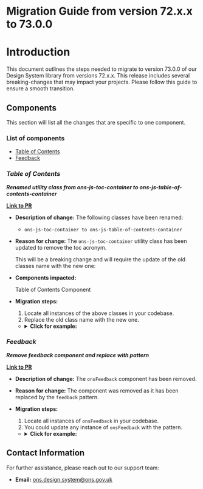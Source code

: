 # Migration Guide from version 72.x.x to 73.0.0

# Introduction

This document outlines the steps needed to migrate to version 73.0.0 of our Design System library from versions 72.x.x. This release includes several breaking-changes that may impact your projects. Please follow this guide to ensure a smooth transition.

## Components

This section will list all the changes that are specific to one component.

### List of components

-   [Table of Contents](#table-of-contents)
-   [Feedback](#feedback)

### **_Table of Contents_**

**_Renamed utility class from ons-js-toc-container to ons-js-table-of-contents-container_**

[**Link to PR**](https://github.com/ONSdigital/design-system/pull/3650)

-   **Description of change:** The following classes have been renamed:

    -   `ons-js-toc-container to ons-js-table-of-contents-container`

-   **Reason for change:** The `ons-js-toc-container` utility class has been updated to remove the toc acronym.

    This will be a breaking change and will require the update of the old classes name with the new one:

-   **Components impacted:**

    Table of Contents Component

-   **Migration steps:**

    1. Locate all instances of the above classes in your codebase.
    2. Replace the old class name with the new one.

    -   <details>
        <summary><b>Click for example:</b></summary>

        ```html
        OLD
        <div class="ons-grid ons-js-toc-container"></div>

        NEW
        <div class="ons-grid ons-js-table-of-contents-container"></div>
        ```

        </details>

### **_Feedback_**

**_Remove feedback component and replace with pattern_**

[**Link to PR**](https://github.com/ONSdigital/design-system/pull/3572)

-   **Description of change:** The `onsFeedback` component has been removed.
-   **Reason for change:** The component was removed as it has been replaced by the `feedback` pattern.
-   **Migration steps:**

    1. Locate all instances of `onsFeedback` in your codebase.
    2. You could update any instance of `onsFeedback` with the pattern.

    -   <details>
        <summary><b>Click for example:</b></summary>

        ```njk
        OLD
            {% from "components/feedback/_macro.njk" import onsFeedback %}
            <div class="ons-grid">
                <div class="ons-grid__col ons-col-8@m">
                    {{
                        onsFeedback({
                            "heading": "What do you think about this service?",
                            "headingClasses": 'test',
                            "content": "Your comments will help us make improvements",
                            "linkUrl": "#0",
                            "linkText": "Give feedback"
                        })
                    }}
                </div>
            </div>

        NEW
            {% from "components/radios/_macro.njk" import onsRadios %}
            {% from "components/textarea/_macro.njk" import onsTextarea %}
            {% from "components/button/_macro.njk" import onsButton %}
            {%
                set pageConfig = {
                    "header": {
                        "title": "Survey title"
                    },
                    "footer": {}
                }
            %}
            {% block main %}
                <h1>Give feedback about this service</h1>
                <div class="ons-feedback">
                    <h2>Give feedback about this service</h2>

                    <form action="#0">
                        {{
                            onsRadios({
                                "legend": "Select what your feedback is about",
                                "name": "feedback-type",
                                "radios": [
                                    {
                                        "id": "questions-example-feedback-form",
                                        "label": {
                                            "text": "The questions",
                                            "description": "For example, questions not clear, answer options not relevant"
                                        },
                                        "value": "questions",
                                        "other": {
                                            "otherType": "select",
                                            "id": "other-select-feedback-form",
                                            "classes": "ons-input--block",
                                            "name": "topic",
                                            "label": {
                                                "text": "Question topic"
                                            },
                                            "options": [
                                                {
                                                    "value": "",
                                                    "text": "Select an option",
                                                    "disabled": true,
                                                    "selected": true
                                                },
                                                {
                                                    "value": "general",
                                                    "text": "General"
                                                },
                                                {
                                                    "value": "people-who-live-here",
                                                    "text": "People who live here"
                                                },
                                                {
                                                    "value": "visitors",
                                                    "text": "Visitors"
                                                },
                                                {
                                                    "value": "household-accommodation",
                                                    "text": "Household and accommodation"
                                                },
                                                {
                                                    "value": "personal-details",
                                                    "text": "Personal details"
                                                },
                                                {
                                                    "value": "health",
                                                    "text": "Health"
                                                },
                                                {
                                                    "value": "qualifications",
                                                    "text": "Qualifications"
                                                },
                                                {
                                                    "value": "employment",
                                                    "text": "Employment"
                                                }
                                            ]
                                        }
                                    },
                                    {
                                        "id": "design-example-feedback-form",
                                        "label": {
                                            "text": "Page design and structure"
                                        },
                                        "value": "design"
                                    },
                                    {
                                        "id": "general-example-feedback-form",
                                        "label": {
                                            "text": "General feedback about this service"
                                        },
                                        "value": "general"
                                    }
                                ]
                            })
                        }}
                        {{
                            onsTextarea({
                                "id": "feedback-textarea-example-feedback-form",
                                "name": "feedback-text",
                                "label": {
                                    "text": "Enter your feedback",
                                    "description": "Do not include confidential information, such as your contact details"
                                },
                                "charCheckLimit": {
                                    "limit": 1000,
                                    "charCountSingular": "You have {x} character remaining",
                                    "charCountPlural": "You have {x} characters remaining"
                                }
                            })
                        }}
                        {{
                            onsButton({
                                "text": "Send feedback",
                                "classes": "ons-u-mt-m"
                            })
                        }}
                    </form>
                </div>
            {% endblock %}
        ```

        </details>

## Contact Information

For further assistance, please reach out to our support team:

-   **Email:** ons.design.system@ons.gov.uk
